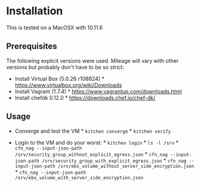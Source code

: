 # Installation
This is tested on a MacOSX with 10.11.6

## Prerequisites
The following explicit versions were used.  Mileage will vary with other versions
but probably don't have to be so strict:

* Install Virtual Box (5.0.26 r108824)
      * https://www.virtualbox.org/wiki/Downloads
* Install Vagrant (1.7.4)
      * https://www.vagrantup.com/downloads.html
* Install chefdk 0.12.0
      * https://downloads.chef.io/chef-dk/

## Usage
* Converge and test the VM
      * `kitchen converge`
      * `kitchen verify`
  
* Login to the VM and do your worst:
      * `kitchen login`
      * `ls -l /srv`
      * `cfn_nag --input-json-path /srv/security_group_without_explicit_egress.json`
      * `cfn_nag --input-json-path /srv/security_group_with_explicit_egress.json`
      * `cfn_nag --input-json-path /srv/ebs_volume_without_server_side_encryption.json`
      * `cfn_nag --input-json-path /srv/ebs_volume_with_server_side_encryption.json`